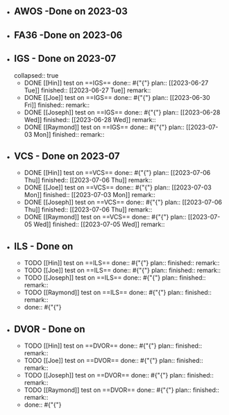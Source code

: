- ## AWOS -Done  on 2023-03
- ## FA36 -Done on 2023-06
- ## IGS - Done on 2023-07
  collapsed:: true
	- DONE [[Hin]] test on ==IGS==
	  done:: #{"{"}
	  plan:: [[2023-06-27 Tue]] 
	  finished:: [[2023-06-27 Tue]] 
	  remark::
	- DONE [[Joe]] test on ==IGS==
	  done:: #{"{"}
	  plan:: [[2023-06-30 Fri]] 
	  finished::
	  remark::
	- DONE [[Joseph]] test on ==IGS==
	  done:: #{"{"}
	  plan:: [[2023-06-28 Wed]] 
	  finished:: [[2023-06-28 Wed]] 
	  remark::
	- DONE [[Raymond]] test on ==IGS==
	  done:: #{"{"}
	  plan:: [[2023-07-03 Mon]] 
	  finished::
	  remark::
- ## VCS - Done on 2023-07
	- DONE [[Hin]] test on ==VCS==
	  done:: #{"{"}
	  plan:: [[2023-07-06 Thu]] 
	  finished:: [[2023-07-06 Thu]] 
	  remark::
	- DONE [[Joe]] test on ==VCS==
	  done:: #{"{"}
	  plan:: [[2023-07-03 Mon]] 
	  finished:: [[2023-07-03 Mon]] 
	  remark::
	- DONE [[Joseph]] test on ==VCS==
	  done:: #{"{"}
	  plan:: [[2023-07-06 Thu]] 
	  finished:: [[2023-07-06 Thu]] 
	  remark::
	- DONE [[Raymond]] test on ==VCS==
	  done:: #{"{"}
	  plan:: [[2023-07-05 Wed]] 
	  finished:: [[2023-07-05 Wed]] 
	  remark::
- ## ILS - Done on
	- TODO [[Hin]] test on ==ILS==
	  done:: #{"{"}
	  plan:: 
	  finished::
	  remark::
	- TODO [[Joe]] test on ==ILS==
	  done:: #{"{"}
	  plan:: 
	  finished::
	  remark::
	- TODO [[Joseph]] test on ==ILS==
	  done:: #{"{"}
	  plan:: 
	  finished::
	  remark::
	- TODO [[Raymond]] test on ==ILS==
	  done:: #{"{"}
	  plan::
	  finished::
	  remark::
	- done:: #{"{"}
- ## DVOR - Done on
	- TODO [[Hin]] test on ==DVOR==
	  done:: #{"{"}
	  plan:: 
	  finished::
	  remark::
	- TODO [[Joe]] test on ==DVOR==
	  done:: #{"{"}
	  plan:: 
	  finished::
	  remark::
	- TODO [[Joseph]] test on ==DVOR==
	  done:: #{"{"}
	  plan:: 
	  finished::
	  remark::
	- TODO [[Raymond]] test on ==DVOR==
	  done:: #{"{"}
	  plan:: 
	  finished::
	  remark::
	- done:: #{"{"}